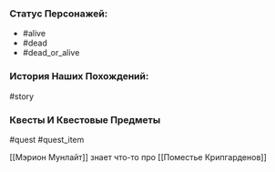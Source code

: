 ### Статус Персонажей:

- #alive
- #dead
- #dead_or_alive

### История Наших Похождений:

#story

### Квесты И Квестовые Предметы

#quest #quest_item

[[Мэрион Мунлайт]] знает что-то про [[Поместье Крипгарденов]]
